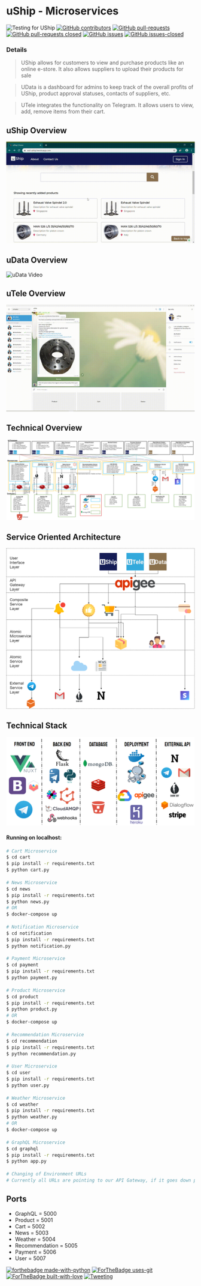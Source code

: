 # uShip - Microservices
![Testing for UShip](https://github.com/nicolaswee/uShip-Microservices/workflows/Testing%20for%20UShip/badge.svg) [![GitHub contributors](https://img.shields.io/github/contributors/nicolaswee/uShip-Microservices.svg)](https://github.com/nicolaswee/uShip-Microservices/graphs/contributors) [![GitHub pull-requests](https://img.shields.io/github/issues-pr/nicolaswee/uShip-Microservices.svg)](https://GitHub.com/nicolaswee/uShip-Microservices/pull/) [![GitHub pull-requests closed](https://img.shields.io/github/issues-pr-closed/nicolaswee/uShip-Microservices.svg)](https://GitHub.com/nicolaswee/uShip-Microservices/pull/) [![GitHub issues](https://img.shields.io/github/issues/nicolaswee/uShip-Microservices.svg)](https://GitHub.com/nicolaswee/uShip-Microservices/issues/) [![GitHub issues-closed](https://img.shields.io/github/issues-closed/nicolaswee/uShip-Microservices.svg)](https://GitHub.com/nicolaswee/uShip-Microservices/issues?q=is%3Aissue+is%3Aclosed)

### Details
> UShip allows for customers to view and purchase products like an online e-store. It also allows suppliers to upload their products for sale

>UData is a dashboard for admins to keep track of the overall profits of UShip, product approval statuses, contacts of suppliers, etc.

>UTele integrates the functionality on Telegram. It allows users to view, add, remove items from their cart.

## uShip Overview
![uShip Video](image/uship.gif)

## uData Overview
![uData Video](image/udata.gif)

## uTele Overview
![uTele Video](image/utele.gif)

## Technical Overview
![Technical Overview](image/uship-TechnicalOverview.png)

## Service Oriented Architecture
![Service Oriented Architecture](image/uship-SOA.png)

## Technical Stack
![Technical Stack](image/uship-TechStack.png)

#### Running on localhost:
``` bash
# Cart Microservice
$ cd cart
$ pip install -r requirements.txt
$ python cart.py

# News Microservice
$ cd news
$ pip install -r requirements.txt
$ python news.py
# OR
$ docker-compose up

# Notification Microservice
$ cd notification
$ pip install -r requirements.txt
$ python notification.py

# Payment Microservice
$ cd payment
$ pip install -r requirements.txt
$ python payment.py

# Product Microservice
$ cd product
$ pip install -r requirements.txt
$ python product.py
# OR
$ docker-compose up

# Recommendation Microservice
$ cd recommendation
$ pip install -r requirements.txt
$ python recommendation.py

# User Microservice
$ cd user
$ pip install -r requirements.txt
$ python user.py

# Weather Microservice
$ cd weather
$ pip install -r requirements.txt
$ python weather.py
# OR
$ docker-compose up

# GraphQL Microservice
$ cd graphql
$ pip install -r requirements.txt
$ python app.py

# Changing of Environment URLs
# Currently all URLs are pointing to our API Gateway, if it goes down please do change the URLs in the environment files to localhost
```

## Ports
- GraphQL = 5000
- Product = 5001
- Cart = 5002
- News = 5003
- Weather = 5004
- Recommendation = 5005
- Payment = 5006
- User = 5007

[![forthebadge made-with-python](http://ForTheBadge.com/images/badges/made-with-python.svg)](https://www.python.org/) [![ForTheBadge uses-git](http://ForTheBadge.com/images/badges/uses-git.svg)](https://GitHub.com/) [![ForTheBadge built-with-love](http://ForTheBadge.com/images/badges/built-with-love.svg)](https://GitHub.com/nicolaswee/) <a href="https://twitter.com/nicolasmarcwee" alt="twitter">![Tweeting](https://img.shields.io/twitter/url/http/shields.io.svg?style=social)</a>
